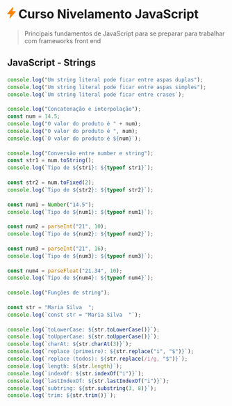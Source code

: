 # ![DevSuperior logo](https://raw.githubusercontent.com/devsuperior/bds-assets/main/ds/devsuperior-logo-small.png) Curso Nivelamento JavaScript

> Principais fundamentos de JavaScript para se preparar para trabalhar com frameworks front end

## JavaScript - Strings

```javascript
console.log("Um string literal pode ficar entre aspas duplas");
console.log("Um string literal pode ficar entre aspas simples");
console.log(`Um string literal pode ficar entre crases`);

console.log("Concatenação e interpolação");
const num = 14.5;
console.log("O valor do produto é " + num);
console.log("O valor do produto é ", num);
console.log(`O valor do produto é ${num}`);

console.log("Conversão entre number e string");
const str1 = num.toString();
console.log(`Tipo de ${str1}: ${typeof str1}`);

const str2 = num.toFixed(2);
console.log(`Tipo de ${str2}: ${typeof str2}`);

const num1 = Number("14.5");
console.log(`Tipo de ${num1}: ${typeof num1}`);

const num2 = parseInt("21", 10);
console.log(`Tipo de ${num2}: ${typeof num2}`);

const num3 = parseInt("21", 16);
console.log(`Tipo de ${num3}: ${typeof num3}`);

const num4 = parseFloat("21.34", 10);
console.log(`Tipo de ${num4}: ${typeof num4}`);

console.log("Funções de string");

const str = "Maria Silva  ";
console.log(`const str = "Maria Silva  "`);

console.log(`toLowerCase: ${str.toLowerCase()}`);
console.log(`toUpperCase: ${str.toUpperCase()}`);
console.log(`charAt: ${str.charAt(3)}`);
console.log(`replace (primeiro): ${str.replace("i", "$")}`);
console.log(`replace (todos): ${str.replace(/i/g, "$")}`);
console.log(`length: ${str.length}`);
console.log(`indexOf: ${str.indexOf("i")}`);
console.log(`lastIndexOf: ${str.lastIndexOf("i")}`);
console.log(`subtring: ${str.substring(3, 8)}`);
console.log(`trim: ${str.trim()}`);
```

